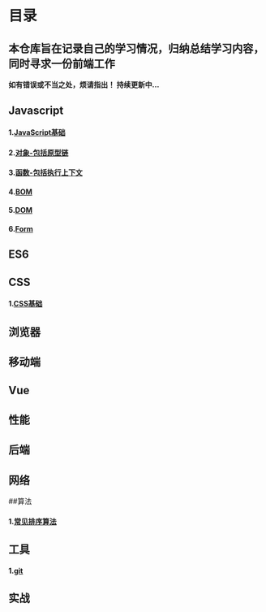 # 目录

## 本仓库旨在记录自己的学习情况，归纳总结学习内容，同时寻求一份前端工作
**如有错误或不当之处，烦请指出！ 持续更新中...**  

## Javascript
#### 1.[JavaScript基础](https://github.com/ConstancePeng/readingNotes/blob/master/javascript/javascript%E5%9F%BA%E7%A1%80.md)
#### 2.[对象-包括原型链](https://github.com/ConstancePeng/readingNotes/blob/master/javascript/%E5%AF%B9%E8%B1%A1.md)
#### 3.[函数-包括执行上下文](https://github.com/ConstancePeng/readingNotes/blob/master/javascript/%E5%87%BD%E6%95%B0.md)
#### 4.[BOM](https://github.com/ConstancePeng/readingNotes/blob/master/javascript/BOM.md)
#### 5.[DOM](https://github.com/ConstancePeng/readingNotes/blob/master/javascript/DOM.md)
#### 6.[Form](https://github.com/ConstancePeng/readingNotes/blob/master/javascript/Form.md)

## ES6

## CSS
#### 1.[CSS基础](https://github.com/ConstancePeng/readingNotes/blob/master/css/css%E5%9F%BA%E7%A1%80.md)

## 浏览器

## 移动端

## Vue

## 性能

## 后端

## 网络

##算法
#### 1.[常见排序算法](https://github.com/ConstancePeng/readingNotes/blob/master/algorithms/%E5%B8%B8%E8%A7%81%E6%8E%92%E5%BA%8F%E7%AE%97%E6%B3%95.md)

## 工具
#### 1.[git](https://github.com/ConstancePeng/readingNotes/blob/master/tools/git.md)

## 实战

